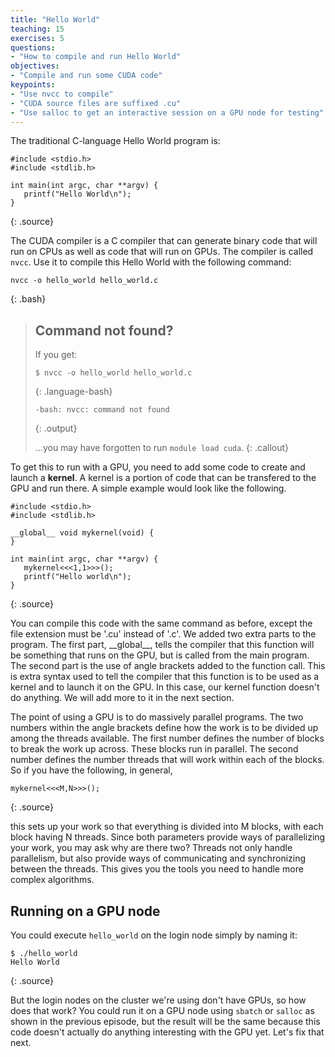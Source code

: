 ```yaml
---
title: "Hello World"
teaching: 15
exercises: 5
questions:
- "How to compile and run Hello World"
objectives:
- "Compile and run some CUDA code"
keypoints:
- "Use nvcc to compile"
- "CUDA source files are suffixed .cu"
- "Use salloc to get an interactive session on a GPU node for testing"
---
```


The traditional C-language Hello World program is:

~~~
#include <stdio.h>
#include <stdlib.h>

int main(int argc, char **argv) {
   printf("Hello World\n");
}
~~~
{: .source}

The CUDA compiler is a C compiler that can generate binary code that will run on CPUs as well as code that will run on GPUs. The compiler is called `nvcc`. Use it to compile this Hello World with the following command:

~~~
nvcc -o hello_world hello_world.c
~~~
{: .bash}

> ## Command not found?
> If you get:
>
> ~~~
> $ nvcc -o hello_world hello_world.c
> ~~~
> {: .language-bash}
> ~~~
> -bash: nvcc: command not found
> ~~~
> {: .output}
>
> ...you may have forgotten to run `module load cuda`.
{: .callout}

To get this to run with a GPU, you need to add some code to create and launch a **kernel**. A kernel is a portion of code that can be transfered to the GPU and run there. A simple example would look like the following.

~~~
#include <stdio.h>
#include <stdlib.h>

__global__ void mykernel(void) {
}

int main(int argc, char **argv) {
   mykernel<<<1,1>>>();
   printf("Hello world\n");
}
~~~
{: .source}

You can compile this code with the same command as before, except the file extension must be '.cu' instead of '.c'. We added two extra parts to the program. The first part, \_\_global\_\_, tells the compiler that this function will be something that runs on the GPU, but is called from the main program. The second part is the use of angle brackets added to the function call. This is extra syntax used to tell the compiler that this function is to be used as a kernel and to launch it on the GPU. In this case, our kernel function doesn't do anything. We will add more to it in the next section.

The point of using a GPU is to do massively parallel programs. The two numbers within the angle brackets define how the work is to be divided up among the threads available. The first number defines the number of blocks to break the work up across. These blocks run in parallel. The second number defines the number threads that will work within each of the blocks. So if you have the following, in general,

~~~
mykernel<<<M,N>>>();
~~~
{: .source}

this sets up your work so that everything is divided into M blocks, with each block having N threads. Since both parameters provide ways of parallelizing your work, you may ask why are there two? Threads not only handle parallelism, but also provide ways of communicating and synchronizing between the threads. This gives you the tools you need to handle more complex algorithms.

## Running on a GPU node

You could execute `hello_world` on the login node simply by naming it:

~~~
$ ./hello_world
Hello World
~~~
{: .source}

But the login nodes on the cluster we're using don't have GPUs, so how does
that work?  You could run it on a GPU node using `sbatch` or `salloc` as shown
in the previous episode, but the result will be the same because this code
doesn't actually do anything interesting with the GPU yet.  Let's fix that next.
